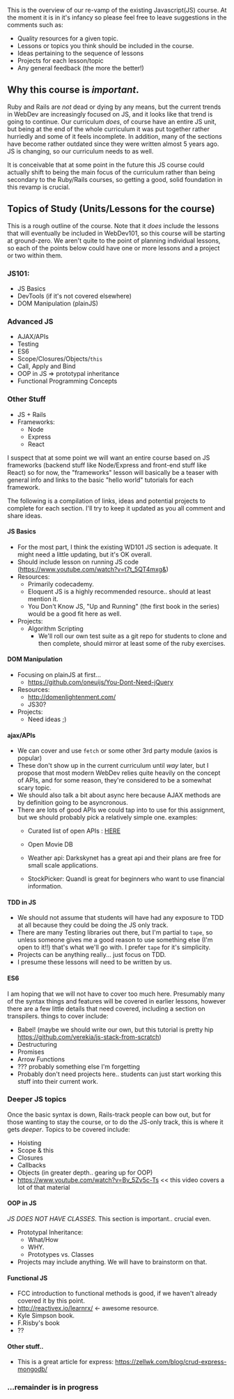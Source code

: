 This is the overview of our re-vamp of the existing Javascript(JS) course. At the moment it is in it's infancy so please feel free to leave suggestions in the comments such as:
- Quality resources for a given topic.
- Lessons or topics you think should be included in the course.
- Ideas pertaining to the sequence of lessons
- Projects for each lesson/topic
- Any general feedback (the more the better!)

## Why this course is _important_.
Ruby and Rails are _not_ dead or dying by any means, but the current trends in WebDev are increasingly focused on JS, and it looks like that trend is going to continue.  Our curriculum _does_, of course have an entire JS unit, but being at the end of the whole curriculum it was put together rather hurriedly and some of it feels incomplete.  In addition, many of the sections have become rather outdated since they were written almost 5 years ago.  JS is changing, so our curriculum needs to as well.

It is conceivable that at some point in the future this JS course could actually shift to being the main focus of the curriculum rather than being secondary to the Ruby/Rails courses, so getting a good, solid foundation in this revamp is crucial.

## Topics of Study (Units/Lessons for the course)
This is a rough outline of the course.  Note that it _does_ include the lessons that will eventually be included in WebDev101, so this course will be starting at ground-zero.  We aren't quite to the point of planning individual lessons, so each of the points below could have one or more lessons and a project or two within them.

### JS101:
- JS Basics
- DevTools (if it's not covered elsewhere)
- DOM Manipulation (plainJS)

### Advanced JS
- AJAX/APIs
- Testing
- ES6
- Scope/Closures/Objects/`this`
- Call, Apply and Bind
- OOP in JS => prototypal inheritance
- Functional Programming Concepts

### Other Stuff
- JS + Rails
- Frameworks:
  - Node
  - Express
  - React

I suspect that at some point we will want an entire course based on JS frameworks (backend stuff like Node/Express and front-end stuff like React) so for now, the "frameworks" lesson will basically be a teaser with general info and links to the basic "hello world" tutorials for each framework.

The following is a compilation of links, ideas and potential projects to complete for each section.  I'll try to keep it updated as you all comment and share ideas.

#### JS Basics
- For the most part, I think the existing WD101 JS section is adequate. It might need a little updating, but it's OK overall.
- Should include lesson on running JS code (https://www.youtube.com/watch?v=t7t_5QT4mxg&)
- Resources:
  - Primarily codecademy.  
  - Eloquent JS is a highly recommended resource.. should at least mention it.
  - You Don't Know JS, "Up and Running" (the first book in the series) would be a good fit here as well.
- Projects:
  - Algorithm Scripting
    - We'll roll our own test suite as a git repo for students to clone and then complete, should mirror at least some of the ruby exercises.
#### DOM Manipulation
- Focusing on plainJS at first...
  - https://github.com/oneuijs/You-Dont-Need-jQuery
- Resources:
  - http://domenlightenment.com/
  - JS30?
- Projects:
   - Need ideas ;)
#### ajax/APIs
 - We can cover and use `fetch` or some other 3rd party module (axios is popular) 
 - These don't show up in the current curriculum until _way_ later, but I propose that most modern WebDev relies quite heavily on the concept of APIs, and for some reason, they're considered to be a somewhat scary topic.
- We should also talk a bit about async here because AJAX methods are by definition going to be asyncronous.
- There are lots of good APIs we could tap into to use for this assignment, but we should probably pick a relatively simple one. examples:
  - Curated list of open APIs : [HERE](https://github.com/abhishekbanthia/Public-APIs?utm_source=SitePoint&utm_medium=email&utm_campaign=Versioning)

  - Open Movie DB
  - Weather api: Darkskynet has a great api and their plans are free for small scale applications.
  - StockPicker: Quandl is great for beginners who want to use financial information.
#### TDD in JS
- We should not assume that students will have had any exposure to TDD at all because they could be doing the JS only track.
- There are many Testing libraries out there, but I'm partial to `tape`, so unless someone gives me a good reason to use something else (I'm open to it!!) that's what we'll go with.  I prefer `tape` for it's simplicity.
- Projects can be anything really... just focus on TDD.
- I presume these lessons will need to be written by us.
#### ES6
I am hoping that we will not have to cover too much here. Presumably many of the syntax things and features will be covered in earlier lessons, however there are a few little details that need covered, including a section on transpilers.
things to cover include:
- Babel! (maybe we should write our own, but this tutorial is pretty hip https://github.com/verekia/js-stack-from-scratch)
- Destructuring
- Promises
- Arrow Functions
- ??? probably something else I'm forgetting
- Probably don't need projects here.. students can just start working this stuff into their current work.
### Deeper JS topics
Once the basic syntax is down, Rails-track people can bow out, but for those wanting to stay the course, or to do the JS-only track, this is where it gets _deeper_.  Topics to be covered include:
- Hoisting
- Scope & this
- Closures
- Callbacks
- Objects (in greater depth.. gearing up for OOP)
- https://www.youtube.com/watch?v=Bv_5Zv5c-Ts << this video covers a lot of that material
#### OOP in JS
_JS DOES NOT HAVE CLASSES_.  This section is important.. crucial even.
- Prototypal Inheritance:
  - What/How
  - WHY.
  - Prototypes vs. Classes
- Projects may include anything. We will have to brainstorm on that.
#### Functional JS
- FCC introduction to functional methods is good, if we haven't already covered it by this point.
- http://reactivex.io/learnrx/ <- awesome resource.
- Kyle Simpson book.
- F.Risby's book
- ??

#### Other stuff..
- This is a great article for express: https://zellwk.com/blog/crud-express-mongodb/

###  ...remainder is in progress 
  
